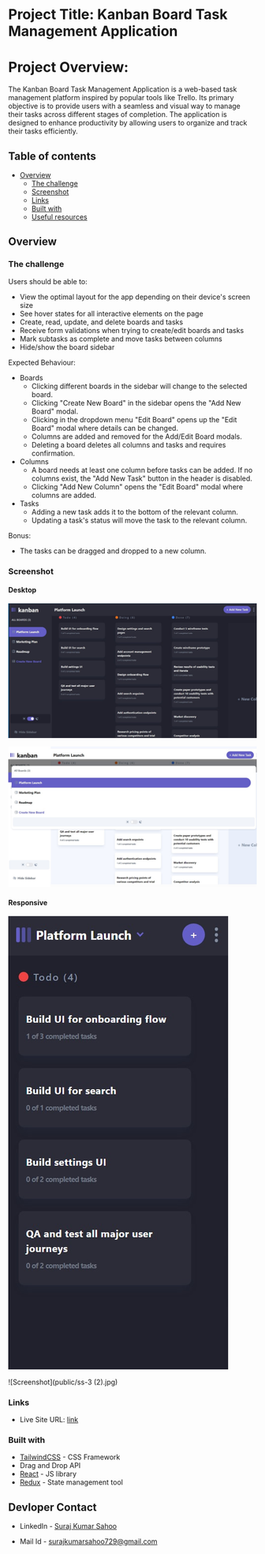 # Project Title: Kanban Board Task Management Application

# Project Overview:
The Kanban Board Task Management Application is a web-based task management platform inspired by popular tools like Trello. Its primary objective is to provide users with a seamless and visual way to manage their tasks across different stages of completion. The application is designed to enhance productivity by allowing users to organize and track their tasks efficiently.


## Table of contents

- [Overview](#overview)
  - [The challenge](#the-challenge)
  - [Screenshot](#screenshot)
  - [Links](#links)
  - [Built with](#built-with)
  - [Useful resources](#useful-resources)


## Overview

### The challenge

Users should be able to:

- View the optimal layout for the app depending on their device's screen size
- See hover states for all interactive elements on the page
- Create, read, update, and delete boards and tasks
- Receive form validations when trying to create/edit boards and tasks
- Mark subtasks as complete and move tasks between columns
- Hide/show the board sidebar

Expected Behaviour:

- Boards
  - Clicking different boards in the sidebar will change to the selected board.
  - Clicking "Create New Board" in the sidebar opens the "Add New Board" modal.
  - Clicking in the dropdown menu "Edit Board" opens up the "Edit Board" modal where details can be changed.
  - Columns are added and removed for the Add/Edit Board modals.
  - Deleting a board deletes all columns and tasks and requires confirmation.
- Columns
  - A board needs at least one column before tasks can be added. If no columns exist, the "Add New Task" button in the header is disabled.
  - Clicking "Add New Column" opens the "Edit Board" modal where columns are added.
- Tasks
  - Adding a new task adds it to the bottom of the relevant column.
  - Updating a task's status will move the task to the relevant column.

Bonus:

- The tasks can be dragged and dropped to a new column.

### Screenshot

#### Desktop
![Screenshot](public/ss-1.jpg)

![Screenshot](public/ss-4.jpg)

#### Responsive
![Screenshot](public/ss-2.jpg)

![Screenshot](public/ss-3 (2).jpg)
### Links

- Live Site URL: [link](https://kanban-task-mangement-ruby.vercel.app/)

### Built with

- [TailwindCSS](https://tailwindcss.com/) - CSS Framework
- Drag and Drop API
- [React](https://reactjs.org/) - JS library
- [Redux](https://redux.js.org/) - State management tool



## Devloper Contact

- LinkedIn - [Suraj Kumar Sahoo](https://www.linkedin.com/in/suraj-kumar-sahoo-59a115171/)

- Mail Id - surajkumarsahoo729@gmail.com
